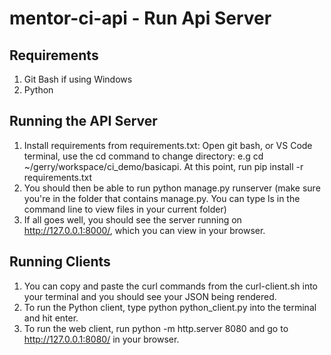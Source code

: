 # mentor-ci-api - Run Api Server

## Requirements
1. Git Bash if using Windows
2. Python

## Running the API Server
1. Install requirements from requirements.txt: Open git bash, or VS Code terminal, use the cd command to change directory: e.g cd ~/gerry/workspace/ci_demo/basicapi.
   At this point, run pip install -r requirements.txt
2. You should then be able to run python manage.py runserver (make sure you're in the folder that contains manage.py. You can type ls in the command line to view files in your current folder)
3. If all goes well, you should see the server running on http://127.0.0.1:8000/, which you can view in your browser.

## Running Clients
1. You can copy and paste the curl commands from the curl-client.sh into your terminal and you should see your JSON being rendered.
2. To run the Python client, type python python_client.py into the terminal and hit enter.
3. To run the web client, run python -m http.server 8080 and go to http://127.0.0.1:8080/ in your browser.

